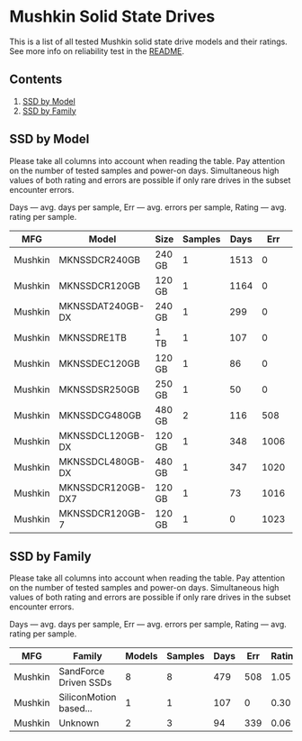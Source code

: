 Mushkin Solid State Drives
==========================

This is a list of all tested Mushkin solid state drive models and their ratings. See
more info on reliability test in the [README](https://github.com/linuxhw/SMART).

Contents
--------

1. [ SSD by Model  ](#ssd-by-model)
2. [ SSD by Family ](#ssd-by-family)

SSD by Model
------------

Please take all columns into account when reading the table. Pay attention on the
number of tested samples and power-on days. Simultaneous high values of both rating
and errors are possible if only rare drives in the subset encounter errors.

Days   — avg. days per sample,
Err    — avg. errors per sample,
Rating — avg. rating per sample.

| MFG       | Model              | Size   | Samples | Days  | Err   | Rating |
|-----------|--------------------|--------|---------|-------|-------|--------|
| Mushkin   | MKNSSDCR240GB      | 240 GB | 1       | 1513  | 0     | 4.15   |
| Mushkin   | MKNSSDCR120GB      | 120 GB | 1       | 1164  | 0     | 3.19   |
| Mushkin   | MKNSSDAT240GB-DX   | 240 GB | 1       | 299   | 0     | 0.82   |
| Mushkin   | MKNSSDRE1TB        | 1 TB   | 1       | 107   | 0     | 0.30   |
| Mushkin   | MKNSSDEC120GB      | 120 GB | 1       | 86    | 0     | 0.24   |
| Mushkin   | MKNSSDSR250GB      | 250 GB | 1       | 50    | 0     | 0.14   |
| Mushkin   | MKNSSDCG480GB      | 480 GB | 2       | 116   | 508   | 0.01   |
| Mushkin   | MKNSSDCL120GB-DX   | 120 GB | 1       | 348   | 1006  | 0.00   |
| Mushkin   | MKNSSDCL480GB-DX   | 480 GB | 1       | 347   | 1020  | 0.00   |
| Mushkin   | MKNSSDCR120GB-DX7  | 120 GB | 1       | 73    | 1016  | 0.00   |
| Mushkin   | MKNSSDCR120GB-7    | 120 GB | 1       | 0     | 1023  | 0.00   |

SSD by Family
-------------

Please take all columns into account when reading the table. Pay attention on the
number of tested samples and power-on days. Simultaneous high values of both rating
and errors are possible if only rare drives in the subset encounter errors.

Days   — avg. days per sample,
Err    — avg. errors per sample,
Rating — avg. rating per sample.

| MFG       | Family                 | Models | Samples | Days  | Err   | Rating |
|-----------|------------------------|--------|---------|-------|-------|--------|
| Mushkin   | SandForce Driven SSDs  | 8      | 8       | 479   | 508   | 1.05   |
| Mushkin   | SiliconMotion based... | 1      | 1       | 107   | 0     | 0.30   |
| Mushkin   | Unknown                | 2      | 3       | 94    | 339   | 0.06   |
